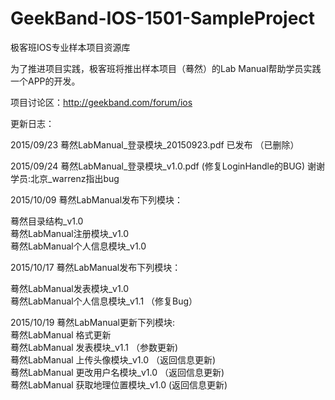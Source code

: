 # GeekBand-IOS-1501-SampleProject
极客班IOS专业样本项目资源库

为了推进项目实践，极客班将推出样本项目（蓦然）的Lab Manual帮助学员实践一个APP的开发。

项目讨论区：http://geekband.com/forum/ios

更新日志：

2015/09/23 蓦然LabManual_登录模块_20150923.pdf 已发布 （已删除）

2015/09/24 蓦然LabManual_登录模块_v1.0.pdf (修复LoginHandle的BUG) 谢谢学员:北京_warrenz指出bug

2015/10/09 蓦然LabManual发布下列模块： 

蓦然目录结构_v1.0   
蓦然LabManual注册模块_v1.0   
蓦然LabManual个人信息模块_v1.0   

2015/10/17 蓦然LabManual发布下列模块： 

蓦然LabManual发表模块_v1.0   
蓦然LabManual个人信息模块_v1.1 （修复Bug）

2015/10/19 蓦然LabManual更新下列模块:  
蓦然LabManual 格式更新  
蓦然LabManual 发表模块_v1.1 （参数更新)  
蓦然LabManual 上传头像模块_v1.0 （返回信息更新)  
蓦然LabManual 更改用户名模块_v1.0 （返回信息更新)   
蓦然LabManual 获取地理位置模块_v1.0 (返回信息更新)  